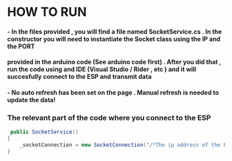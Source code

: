 # HOW TO RUN

#### - In the files provided , you will find a file named SocketService.cs . In the constructor you will need to instantiate the Socket class using the IP and the PORT 
#### provided in the arduino code (See arduino code first) . After you did that , run the code using and IDE (Visual Studio / Rider , etc ) and it will succesfully connect to the ESP and transmit data
#### - No auto refresh has been set on the page . Manual refresh is needed to update the data!


### The relevant part of the code where you connect to the ESP

```csharp
 public SocketService()
{
    _socketConnection = new SocketConnection("/*The ip address of the ESP*/", /*If you decide to change port , change in Arduino code as well*/5055);
}
```
